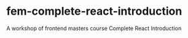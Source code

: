 # fem-complete-react-introduction
A workshop of frontend masters course Complete React Introduction
